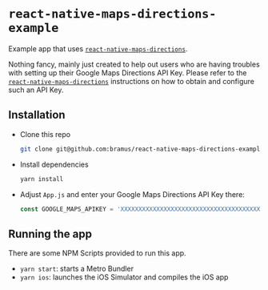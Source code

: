 # `react-native-maps-directions-example`

Example app that uses [`react-native-maps-directions`](https://github.com/bramus/react-native-maps-directions).

Nothing fancy, mainly just created to help out users who are having troubles with setting up their Google Maps Directions API Key.
Please refer to the [`react-native-maps-directions`](https://github.com/bramus/react-native-maps-directions) instructions on how to obtain and configure such an API Key.

## Installation

- Clone this repo

	```bash
	git clone git@github.com:bramus/react-native-maps-directions-example.git
	```

- Install dependencies

	```bash
	yarn install
	```

- Adjust `App.js` and enter your Google Maps Directions API Key there:

	```js
	const GOOGLE_MAPS_APIKEY = 'XXXXXXXXXXXXXXXXXXXXXXXXXXXXXXXXXXXXXXX';
	````

## Running the app

There are some NPM Scripts provided to run this app.

- `yarn start`: starts a Metro Bundler
- `yarn ios`: launches the iOS Simulator and compiles the iOS app
